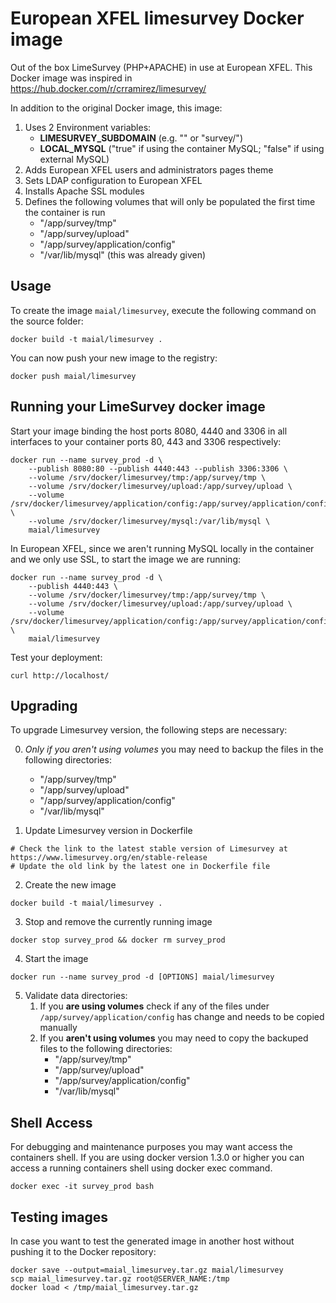 European XFEL limesurvey Docker image
=====================================

Out of the box LimeSurvey (PHP+APACHE) in use at European XFEL. 
This Docker image was inspired in https://hub.docker.com/r/crramirez/limesurvey/

In addition to the original Docker image, this image:

1. Uses 2 Environment variables:
    * **LIMESURVEY_SUBDOMAIN** (e.g. "" or "survey/")
    * **LOCAL_MYSQL** ("true" if using the container MySQL; "false" if using external MySQL) 
2. Adds European XFEL users and administrators pages theme
3. Sets LDAP configuration to European XFEL
4. Installs Apache SSL modules
5. Defines the following volumes that will only be populated the first time the container is run
    * "/app/survey/tmp"
    * "/app/survey/upload"
    * "/app/survey/application/config"
    * "/var/lib/mysql" (this was already given)

## Usage

To create the image ```maial/limesurvey```, execute the following command on the source folder:
```
docker build -t maial/limesurvey .
```
You can now push your new image to the registry:
```
docker push maial/limesurvey
```

## Running your LimeSurvey docker image

Start your image binding the host ports 8080, 4440 and 3306 in all interfaces to your container ports 80, 443 and 3306 respectively:
```
docker run --name survey_prod -d \
	--publish 8080:80 --publish 4440:443 --publish 3306:3306 \
	--volume /srv/docker/limesurvey/tmp:/app/survey/tmp \
	--volume /srv/docker/limesurvey/upload:/app/survey/upload \
	--volume /srv/docker/limesurvey/application/config:/app/survey/application/config \
	--volume /srv/docker/limesurvey/mysql:/var/lib/mysql \
	maial/limesurvey
```

In European XFEL, since we aren't running MySQL locally in the container and we only use SSL, to start the image we are running:
```
docker run --name survey_prod -d \
	--publish 4440:443 \
	--volume /srv/docker/limesurvey/tmp:/app/survey/tmp \
	--volume /srv/docker/limesurvey/upload:/app/survey/upload \
	--volume /srv/docker/limesurvey/application/config:/app/survey/application/config \
	maial/limesurvey
```

Test your deployment:
```
curl http://localhost/
```

## Upgrading

To upgrade Limesurvey version, the following steps are necessary:

0. *Only if you aren't using volumes* you may need to backup the files in the following directories:
    * "/app/survey/tmp"
    * "/app/survey/upload"
    * "/app/survey/application/config"
    * "/var/lib/mysql"

1. Update Limesurvey version in Dockerfile
```
# Check the link to the latest stable version of Limesurvey at https://www.limesurvey.org/en/stable-release
# Update the old link by the latest one in Dockerfile file
```

2. Create the new image
```
docker build -t maial/limesurvey .
```

3. Stop and remove the currently running image
```
docker stop survey_prod && docker rm survey_prod
```

4. Start the image
```
docker run --name survey_prod -d [OPTIONS] maial/limesurvey
```

5. Validate data directories:
    1. If you **are using volumes** check if any of the files under ```/app/survey/application/config``` has change and needs to be copied manually
    2. If you **aren't using volumes** you may need to copy the backuped files to the following directories:
        * "/app/survey/tmp"
        * "/app/survey/upload"
        * "/app/survey/application/config"
        * "/var/lib/mysql"


## Shell Access

For debugging and maintenance purposes you may want access the containers shell. 
If you are using docker version 1.3.0 or higher you can access a running containers shell using docker exec command.
```
docker exec -it survey_prod bash
```

## Testing images

In case you want to test the generated image in another host without pushing it to the Docker repository:
```
docker save --output=maial_limesurvey.tar.gz maial/limesurvey
scp maial_limesurvey.tar.gz root@SERVER_NAME:/tmp
docker load < /tmp/maial_limesurvey.tar.gz
```
